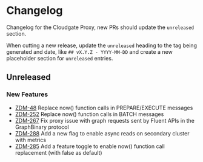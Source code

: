 # Changelog

Changelog for the Cloudgate Proxy, new PRs should update the `unreleased` section.

When cutting a new release, update the `unreleased` heading to the tag being generated and date, like `## vX.Y.Z - YYYY-MM-DD` and create a new placeholder section for  `unreleased` entries.

## Unreleased

### New Features

* [ZDM-48](https://datastax.jira.com/browse/ZDM-48) Replace now() function calls in PREPARE/EXECUTE messages
* [ZDM-252](https://datastax.jira.com/browse/ZDM-252) Replace now() function calls in BATCH messages
* [ZDM-267](https://datastax.jira.com/browse/ZDM-267) Fix proxy issue with graph requests sent by Fluent APIs in the GraphBinary protocol
* [ZDM-288](https://datastax.jira.com/browse/ZDM-288) Add a new flag to enable async reads on secondary cluster with metrics
* [ZDM-285](https://datastax.jira.com/browse/ZDM-285) Add a feature toggle to enable now() function call replacement (with false as default)
